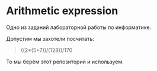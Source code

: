 # Arithmetic expression

Одно из заданий лабораторной работы по информатике.  

Допустим мы захотели посчитать:  
> ((2*(5+7))/(128))/170  

То мы берём этот репозиторий и используем.